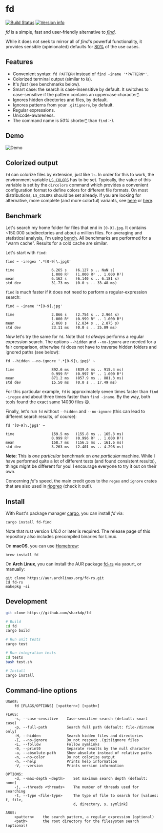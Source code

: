 # fd
[![Build Status](https://travis-ci.org/sharkdp/fd.svg?branch=master)](https://travis-ci.org/sharkdp/fd)
[![Version info](https://img.shields.io/crates/v/fd-find.svg)](https://crates.io/crates/fd-find)

*fd* is a simple, fast and user-friendly alternative to
[*find*](https://www.gnu.org/software/findutils/).

While it does not seek to mirror all of *find*'s powerful functionality, it provides sensible
(opinionated) defaults for [80%](https://en.wikipedia.org/wiki/Pareto_principle) of the use cases.

## Features
* Convenient syntax: `fd PATTERN` instead of `find -iname '*PATTERN*'`.
* Colorized terminal output (similar to *ls*).
* It's *fast* (see benchmarks below).
* Smart case: the search is case-insensitive by default. It switches to
  case-sensitive if the pattern contains an uppercase
  character[\*](http://vimdoc.sourceforge.net/htmldoc/options.html#'smartcase').
* Ignores hidden directories and files, by default.
* Ignores patterns from your `.gitignore`, by default.
* Regular expressions.
* Unicode-awareness.
* The command name is *50%* shorter[\*](https://github.com/ggreer/the_silver_searcher) than
  `find` :-).

## Demo

![Demo](http://i.imgur.com/kTMFSVU.gif)

## Colorized output
`fd` can colorize files by extension, just like `ls`. In order for this to work, the environment
variable [`LS_COLORS`](https://linux.die.net/man/5/dir_colors) has to be set. Typically, the value
of this variable is set by the `dircolors` command which provides a convenient configuration format
to define colors for different file formats.
On most distributions, `LS_COLORS` should be set already. If you are looking for alternative, more
complete (and more colorful) variants, see
[here](https://github.com/seebi/dircolors-solarized) or
[here](https://github.com/trapd00r/LS_COLORS).

## Benchmark
Let's search my home folder for files that end in `[0-9].jpg`. It contains ~150.000
subdirectories and about a million files. For averaging and statistical analysis, I'm using
[bench](https://github.com/Gabriel439/bench). All benchmarks are performed for a "warm
cache". Results for a cold cache are similar.

Let's start with `find`:
```
find ~ -iregex '.*[0-9]\.jpg$'

time                 6.265 s    (6.127 s .. NaN s)
                     1.000 R²   (1.000 R² .. 1.000 R²)
mean                 6.162 s    (6.140 s .. 6.181 s)
std dev              31.73 ms   (0.0 s .. 33.48 ms)
```

`find` is much faster if it does not need to perform a regular-expression search:
```
find ~ -iname '*[0-9].jpg'

time                 2.866 s    (2.754 s .. 2.964 s)
                     1.000 R²   (0.999 R² .. 1.000 R²)
mean                 2.860 s    (2.834 s .. 2.875 s)
std dev              23.11 ms   (0.0 s .. 25.09 ms)
```

Now let's try the same for `fd`. Note that `fd` *always* performs a regular expression
search. The options `--hidden` and `--no-ignore` are needed for a fair comparison,
otherwise `fd` does not have to traverse hidden folders and ignored paths (see below):
```
fd --hidden --no-ignore '.*[0-9]\.jpg$' ~

time                 892.6 ms   (839.0 ms .. 915.4 ms)
                     0.999 R²   (0.997 R² .. 1.000 R²)
mean                 871.2 ms   (857.9 ms .. 881.3 ms)
std dev              15.50 ms   (0.0 s .. 17.49 ms)
```
For this particular example, `fd` is approximately seven times faster than `find -iregex`
and about three times faster than `find -iname`. By the way, both tools found the exact
same 14030 files :smile:.

Finally, let's run `fd` without `--hidden` and `--no-ignore` (this can lead to different
search results, of course):
```
fd '[0-9]\.jpg$' ~

time                 159.5 ms   (155.8 ms .. 165.3 ms)
                     0.999 R²   (0.996 R² .. 1.000 R²)
mean                 158.7 ms   (156.5 ms .. 161.6 ms)
std dev              3.263 ms   (2.401 ms .. 4.298 ms)
```

**Note**: This is *one particular* benchmark on *one particular* machine. While I have
performed quite a lot of different tests (and found consistent results), things might
be different for you! I encourage everyone to try it out on their own.

Concerning *fd*'s speed, the main credit goes to the `regex` and `ignore` crates that are also used
in [ripgrep](https://github.com/BurntSushi/ripgrep) (check it out!).

## Install
With Rust's package manager [cargo](https://github.com/rust-lang/cargo), you can install *fd* via:
```
cargo install fd-find
```
Note that rust version *1.16.0* or later is required.
The release page of this repository also includes precompiled binaries for Linux.

On **macOS**, you can use [Homebrew](http://braumeister.org/formula/fd):
```
brew install fd
```

On **Arch Linux**, you can install the AUR package [fd-rs](https://aur.archlinux.org/packages/fd-rs/) via yaourt, or manually:
```
git clone https://aur.archlinux.org/fd-rs.git
cd fd-rs
makepkg -si
```

## Development
```bash
git clone https://github.com/sharkdp/fd

# Build
cd fd
cargo build

# Run unit tests
cargo test

# Run integration tests
cd tests
bash test.sh

# Install
cargo install
```

## Command-line options
```
USAGE:
    fd [FLAGS/OPTIONS] [<pattern>] [<path>]

FLAGS:
    -s, --case-sensitive    Case-sensitive search (default: smart case)
    -p, --full-path         Search full path (default: file-/dirname only)
    -H, --hidden            Search hidden files and directories
    -I, --no-ignore         Do not respect .(git)ignore files
    -L, --follow            Follow symlinks
    -0, --print0            Separate results by the null character
    -a, --absolute-path     Show absolute instead of relative paths
    -n, --no-color          Do not colorize output
    -h, --help              Prints help information
    -V, --version           Prints version information

OPTIONS:
    -d, --max-depth <depth>    Set maximum search depth (default: none)
    -j, --threads <threads>    The number of threads used for searching
    -t, --type <file-type>     The type of file to search for [values: f, file,
                               d, directory, s, symlink]

ARGS:
    <pattern>    the search pattern, a regular expression (optional)
    <path>       the root directory for the filesystem search (optional)
```
